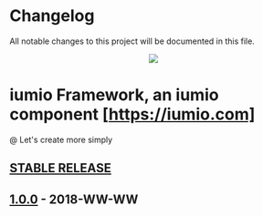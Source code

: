 # Changelog
All notable changes to this project will be documented in this file.

<p align="center"><a href="https://framework.iumio.com" target="_blank">
    <img src="https://framework.iumio.com/images/iumio.logo.black.framework.png">
</a></p>

iumio Framework, an iumio component [https://iumio.com]
========================================================

@ Let's create more simply

## [STABLE RELEASE]


## [1.0.0] - 2018-WW-WW

[STABLE RELEASE]: https://github.com/iumio-team/iumio-framework/
[1.0.0]: https://github.com/iumio-team/iumio-framework/releases/tag/v1.0.0